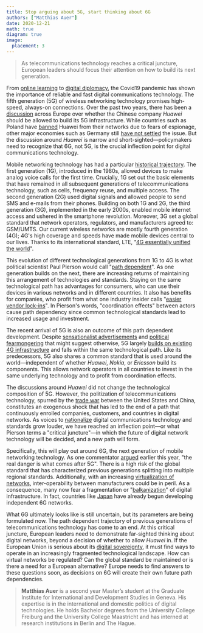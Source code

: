 ```yaml
---
title: Stop arguing about 5G, start thinking about 6G
authors: ["Matthias Auer"]
date: 2020-12-21
math: true
diagram: true
image:
  placement: 3
---
```


> As telecommunications technology reaches a critical juncture, European leaders should focus their attention on how to build its next generation. 

From [online learning](https://www.weforum.org/agenda/2020/04/coronavirus-education-global-covid19-online-digital-learning/) to [digital diplomacy](https://carnegieeurope.eu/2020/09/02/diplomacy-during-quarantine-opportunity-for-more-agile-craftsmanship-pub-82559), the Covid19 pandemic has shown the importance of reliable and fast digital communications technology. The fifth generation (5G) of wireless networking technology promises high-speed, always-on connections. Over the past two years, there has been a [discussion](https://www.euractiv.com/section/5g/news/commission-presses-member-states-on-high-risk-5g-vendors/) across Europe over whether the Chinese company _Huawei_ should be allowed to build its 5G infrastructure. While countries such as Poland have [banned](https://www.reuters.com/article/us-poland-5g-huawei-idUSKBN2602BY) Huawei from their networks due to fears of espionage, other major economies such as Germany still [have not settled](https://www.bloomberg.com/news/articles/2020-09-22/merkel-resists-full-ban-on-huawei-making-germany-an-outlier) the issue. But the discussion around _Huawei_ is narrow and short-sighted—policymakers need to recognize that 6G, not 5G, is the crucial inflection point for digital communications technology.

Mobile networking technology has had a particular [historical trajectory](https://www.forbes.com/sites/forbestechcouncil/2020/12/18/3g-4g-5g-and-beyond-the-quest-for-mobile-connectivity-and-speed/). The first generation (1G), introduced in the 1980s, allowed devices to make analog voice calls for the first time. Crucially, 1G set out the basic elements that have remained in all subsequent generations of telecommunications technology, such as cells, frequency reuse, and multiple access. The second generation (2G) used digital signals and allowed people to send SMS and e-mails from their phones. Building on both 1G and 2G, the third generation (3G), implemented in the early 2000s, enabled mobile internet access and ushered in the smartphone revolution. Moreover, 3G set a global standard that network operators, regulators, and manufacturers agreed to: GSM/UMTS. Our current wireless networks are mostly fourth generation (4G); 4G&#39;s high coverage and speeds have made mobile devices central to our lives. Thanks to its international standard, LTE, &quot;[4G essentially unified the world](https://www.lightreading.com/5g/us-officials-may-avert-5g-standards-fragmentation/d/d-id/759453?_mc=RSS_LR_EDT)&quot;.

This evolution of different technological generations from 1G to 4G is what political scientist Paul Pierson would call &quot;[path dependent](https://www.jstor.org/stable/2586011?seq=1#metadata_info_tab_contents)&quot;. As one generation builds on the next, there are increasing returns of maintaining this arrangement of technologies and standards. Staying on the same technological path has advantages for consumers, who can use their devices in various networks and in different countries. It also has benefits for companies, who profit from what one industry insider calls &quot;[easier vendor lock-ins](https://www.linkedin.com/pulse/5g-mobile-standards-may-fragment-driven-geopolitics-dean-bubley/)&quot;. In Pierson&#39;s words, &quot;coordination effects&quot; between actors cause path dependency since common technological standards lead to increased usage and investment.

The recent arrival of 5G is also an outcome of this path dependent development. Despite [sensationalist advertisements](https://www.theverge.com/2020/10/15/21517986/verizon-pulls-5g-ads-firefighters-first-responders-misleading-tmobile) and [political fearmongering](https://www.theguardian.com/technology/2020/jun/02/us-senator-huawei-5g-is-like-soviets-building-wests-submarines) that might suggest otherwise, 5G largely [builds on existing 4G infrastructure](https://www.springer.com/gp/book/9783030035075) and falls within the same technological path. Like its predecessors, 5G also shares a common standard that is used around the world—independent of whether _Huawei_, _Nokia_, or _Ericsson_ build its components. This allows network operators in all countries to invest in the same underlying technology and to profit from coordination effects.

The discussions around _Huawei_ did not change the technological composition of 5G. However, the politization of telecommunications technology, spurred by the [trade war](https://www.economist.com/leaders/2020/07/18/china-v-america) between the United States and China, constitutes an exogenous shock that has led to the end of a path that continuously enrolled companies, customers, and countries in digital networks. As voices to [nationalize](https://thehill.com/opinion/technology/521502-5g-nationalization-will-leave-america-behind) digital communications technology and standards grow louder, we have reached an inflection point—or what Pierson terms a &quot;critical juncture&quot;—in which the future of digital network technology will be decided, and a new path will form.

Specifically, this will play out around 6G, the next generation of mobile networking technology. As one commentator [argued](https://www.lightreading.com/6g/a-6g-arms-race-may-define-the-2020s/a/d-id/757268) earlier this year, &quot;the real danger is what comes after 5G&quot;. There is a high risk of the global standard that has characterized previous generations splitting into multiple regional standards. Additionally, with an increasing [virtualization of networks](https://www.sciencedirect.com/science/article/pii/S2352864820300237), inter-operability between manufacturers could be in peril. As a consequence, many now fear a fragmentation or &quot;[balkanization](https://www.technologyreview.com/2019/05/24/239073/trumps-feud-with-huawei-and-china-could-lead-to-the-balkanization-of-tech/)&quot; of digital infrastructure. In fact, countries like [Japan](https://www.japantimes.co.jp/news/2020/01/21/business/tech/japan-strategy-6g-wireless-communication-networks-2030/) have already begun developing independent 6G networks.

What 6G ultimately looks like is still uncertain, but its parameters are being formulated now. The path dependent trajectory of previous generations of telecommunications technology has come to an end. At this critical juncture, European leaders need to demonstrate far-sighted thinking about digital networks, beyond a decision of whether to allow _Huawei_ in. If the European Union is serious about its [digital sovereignty](https://www.eu2020.de/eu2020-en/eu-digitalisation-technology-sovereignty/2352828), it must find ways to operate in an increasingly fragmented technological landscape. How can virtual networks be regulated? Can the global standard be maintained or is there a need for a European alternative? Europe needs to find answers to these questions soon, as decisions on 6G will create their own future path dependencies.

> **Matthias Auer** is a second year Master’s student at the Graduate Institute for International and Development Studies in Geneva. His expertise is in the international and domestic politics of digital technologies. He holds Bachelor degrees from the University College Freiburg and the University College Maastricht and has interned at research institutions in Berlin and The Hague.

